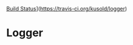 [Build Status](https://travis-ci.org/kusold/logger.svg)](https://travis-ci.org/kusold/logger)

# Logger
